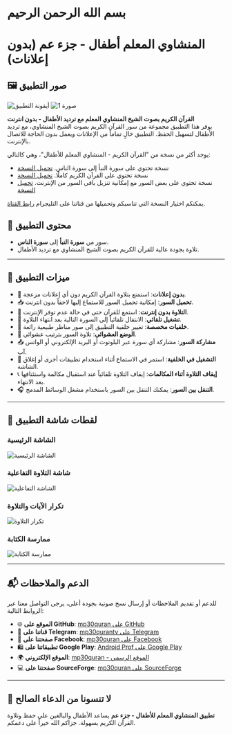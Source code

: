 # بسم الله الرحمن الرحيم

# **المنشاوي المعلم أطفال - جزء عم (بدون إعلانات)**

## 🖼️ **صور التطبيق**

![أيقونة التطبيق](https://github.com/user-attachments/assets/1c8838b6-72c5-4ded-9d41-e07795dd8f69)
![صورة 1](https://github.com/user-attachments/assets/d87346f0-8598-455f-a107-b50ba1da333a)

**القرآن الكريم بصوت الشيخ المنشاوي المعلم مع ترديد الأطفال - بدون انترنت**  
يوفر هذا التطبيق مجموعة من سور القرآن الكريم بصوت الشيخ المنشاوي، مع ترديد الأطفال لتسهيل الحفظ. التطبيق خالٍ تماماً من الإعلانات ويعمل بدون الحاجة للاتصال بالإنترنت.


يوجد أكثر من نسخة من "القرآن الكريم - المنشاوي المعلم للأطفال"، وهي كالتالي:

- نسخة تحتوي على سورة النبأ إلى سورة الناس. [تحميل النسخة](https://t.me/mp30quranapps/22)
- نسخة تحتوي على القرآن الكريم كاملًا. [تحميل النسخة](https://t.me/mp30quranapps/53)
- نسخة تحتوي على بعض السور مع إمكانية تنزيل باقي السور من الإنترنت. [تحميل النسخة](https://t.me/mp30quranapps/53)

يمكنكم اختيار النسخة التي تناسبكم وتحميلها من قناتنا على التليجرام [رابط القناة](https://t.me/mp30quranapps).

## 📖 **محتوى التطبيق**

- سور من **سورة النبأ** إلى **سورة الناس**.
- تلاوة بجودة عالية للقرآن الكريم بصوت الشيخ المنشاوي مع ترديد الأطفال.

---

## 🌟 **ميزات التطبيق**

- 🚫 **بدون إعلانات**: استمتع بتلاوة القرآن الكريم دون أي إعلانات مزعجة.
- 📥 **تحميل السور**: إمكانية تحميل السور للاستماع إليها لاحقاً بدون انترنت.
- 📶 **التلاوة بدون إنترنت**: استمع للقرآن حتى في حالة عدم توفر الإنترنت.
- 🔄 **تشغيل تلقائي**: الانتقال تلقائياً إلى السورة التالية بعد انتهاء التلاوة.
- 🌄 **خلفيات مخصصة**: تغيير خلفية التطبيق إلى صور مناظر طبيعية رائعة.
- 🔀 **الوضع العشوائي**: تلاوة السور بترتيب عشوائي.
- 📤 **مشاركة السور**: مشاركة أي سورة عبر البلوتوث أو البريد الإلكتروني أو الواتس آب.
- 📱 **التشغيل في الخلفية**: استمر في الاستماع أثناء استخدام تطبيقات أخرى أو إغلاق الشاشة.
- 📞 **إيقاف التلاوة أثناء المكالمات**: إيقاف التلاوة تلقائياً عند استقبال مكالمة واستئنافها بعد الانتهاء.
- 🎧 **التنقل بين السور**: يمكنك التنقل بين السور باستخدام مشغل الوسائط المدمج.

---

## 📸 **لقطات شاشة التطبيق**

### الشاشة الرئيسية
![الشاشة الرئيسية](https://github.com/user-attachments/assets/9dbf19d3-870d-466e-804f-a5934882122a)

### شاشة التلاوة التفاعلية
![الشاشة التفاعلية](https://github.com/user-attachments/assets/ea6def7a-7963-429a-affe-67065956b505)

### تكرار الآيات والتلاوة
![تكرار التلاوة](https://github.com/user-attachments/assets/f874522a-40f9-44ee-b91c-36a268a3a25e)

### ممارسة الكتابة
![ممارسة الكتابة](https://github.com/user-attachments/assets/1e388bd5-70f3-4f66-bc94-771b7a4db02c)

---

## 📬 **الدعم والملاحظات**

للدعم أو تقديم الملاحظات أو إرسال نسخ صوتية بجودة أعلى، يرجى التواصل معنا عبر الروابط التالية:

- 🌐 **الموقع على GitHub**: [mp30quran على GitHub](https://github.com/mp30quran)
- 📱 **قناتنا على Telegram**: [mp30qurantv على Telegram](https://t.me/mp30qurantv)
- 📘 **صفحتنا على Facebook**: [mp30quran على Facebook](https://facebook.com/mp30quran)
- 🛍️ **تطبيقاتنا على Google Play**: [Android Prof على Google Play](https://play.google.com/store/apps/developer?id=Android+Prof)
- 🌍 **الموقع الإلكتروني**: [mp30quran - الموقع الرسمي](https://sites.google.com/view/mp30quran/home)
- 💻 **صفحتنا على SourceForge**: [mp30quran على SourceForge](https://mp30quran.sourceforge.io/)

---

## 🙏 **لا تنسونا من الدعاء الصالح**

**تطبيق المنشاوي المعلم للأطفال - جزء عم** يساعد الأطفال والبالغين على حفظ وتلاوة القرآن الكريم بسهولة. جزاكم الله خيراً على دعمكم.
